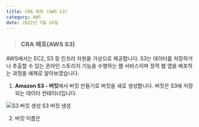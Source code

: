 ```yaml
---
title: CRA 배포 (AWS S3)
category: AWS
date: 2022년 7월 24일
---
```


> ### CRA 배포(AWS S3)
<!--  -->
AWS에서는 EC2, S3 등 인프라 자원을 가상으로 제공합니다. S3는 데이터를 저장하거나 추출할 수 있는 온라인 스토리지 기능을 수행하는 웹 서비스이며 정적 웹 앱을 배포하는 과정을 예제로 알아보겠습니다.
<!--  -->
1. **Amazon S3 - 버킷**에서 버킷 만들기로 버킷을 새로 생성합니다. 버킷은 S3에 저장되는 데이터 컨테이너입니다.

<img src="" alt="S3 버킷 생성">
<span>S3 버킷 생성</span>

2. 버킷 이름은 